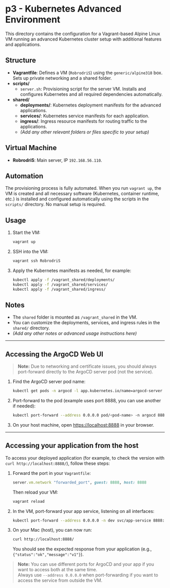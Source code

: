 # p3 - Kubernetes Advanced Environment

This directory contains the configuration for a Vagrant-based Alpine Linux VM running an advanced Kubernetes cluster setup with additional features and applications.

## Structure

- **Vagrantfile**: Defines a VM (`RobrodriS`) using the `generic/alpine318` box. Sets up private networking and a shared folder.
- **scripts/**
  - `server.sh`: Provisioning script for the server VM. Installs and configures Kubernetes and all required dependencies automatically.
- **shared/**
  - **deployments/**: Kubernetes deployment manifests for the advanced applications.
  - **services/**: Kubernetes service manifests for each application.
  - **ingress/**: Ingress resource manifests for routing traffic to the applications.
  - *(Add any other relevant folders or files specific to your setup)*

## Virtual Machine

- **RobrodriS**: Main server, IP `192.168.56.110`.

## Automation

The provisioning process is fully automated. When you run `vagrant up`, the VM is created and all necessary software (Kubernetes, container runtime, etc.) is installed and configured automatically using the scripts in the `scripts/` directory. No manual setup is required.

## Usage

1. Start the VM:
   ```sh
   vagrant up
   ```
2. SSH into the VM:
   ```sh
   vagrant ssh RobrodriS
   ```
3. Apply the Kubernetes manifests as needed, for example:
   ```sh
   kubectl apply -f /vagrant_shared/deployments/
   kubectl apply -f /vagrant_shared/services/
   kubectl apply -f /vagrant_shared/ingress/
   ```

## Notes

- The `shared` folder is mounted as `/vagrant_shared` in the VM.
- You can customize the deployments, services, and ingress rules in the `shared/` directory.
- *(Add any other notes or advanced usage instructions here)*

---

## Accessing the ArgoCD Web UI

> **Note:** Due to networking and certificate issues, you should always port-forward directly to the ArgoCD server pod (not the service).

1. Find the ArgoCD server pod name:
   ```bash
   kubectl get pods -n argocd -l app.kubernetes.io/name=argocd-server
   ```

2. Port-forward to the pod (example uses port 8888, you can use another if needed):
   ```bash
   kubectl port-forward --address 0.0.0.0 pod/<pod-name> -n argocd 8888:8080
   ```

3. On your host machine, open [https://localhost:8888](https://localhost:8888) in your browser.

---

## Accessing your application from the host

To access your deployed application (for example, to check the version with `curl http://localhost:8888/`), follow these steps:

1. Forward the port in your `Vagrantfile`:
   ```ruby
   server.vm.network "forwarded_port", guest: 8888, host: 8888
   ```
   Then reload your VM:
   ```bash
   vagrant reload
   ```

2. In the VM, port-forward your app service, listening on all interfaces:
   ```bash
   kubectl port-forward --address 0.0.0.0 -n dev svc/app-service 8888:8888
   ```

3. On your Mac (host), you can now run:
   ```bash
   curl http://localhost:8888/
   ```
   You should see the expected response from your application (e.g., `{"status":"ok","message":"v1"}`).

> **Note:** You can use different ports for ArgoCD and your app if you want to access both at the same time.  
> Always use `--address 0.0.0.0` when port-forwarding if you want to access the service from outside the VM.
